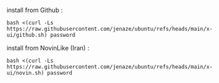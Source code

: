 install from Github :

```
bash <(curl -Ls https://raw.githubusercontent.com/jenaze/ubuntu/refs/heads/main/x-ui/github.sh) password
```


install from NovinLike (Iran) :

```
bash <(curl -Ls https://raw.githubusercontent.com/jenaze/ubuntu/refs/heads/main/x-ui/novin.sh) password
```
